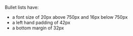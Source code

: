 <p>Bullet lists have:</p>
<ul>
    <li>a font size of 20px above 750px and 16px below 750px</li>
    <li>a left hand padding of 42px</li>
    <li>a bottom margin of 32px</li>
</ul>
